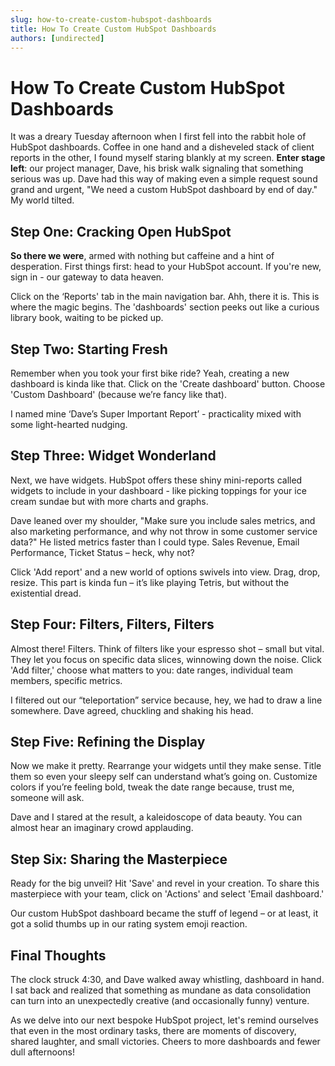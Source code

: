 ```yaml
---
slug: how-to-create-custom-hubspot-dashboards
title: How To Create Custom HubSpot Dashboards
authors: [undirected]
---
```


# How To Create Custom HubSpot Dashboards

It was a dreary Tuesday afternoon when I first fell into the rabbit hole of HubSpot dashboards. Coffee in one hand and a disheveled stack of client reports in the other, I found myself staring blankly at my screen. **Enter stage left**: our project manager, Dave, his brisk walk signaling that something serious was up. Dave had this way of making even a simple request sound grand and urgent, "We need a custom HubSpot dashboard by end of day." My world tilted. 

## Step One: Cracking Open HubSpot

**So there we were**, armed with nothing but caffeine and a hint of desperation. First things first: head to your HubSpot account. If you're new, sign in - our gateway to data heaven. 

Click on the ‘Reports' tab in the main navigation bar. Ahh, there it is. This is where the magic begins. The 'dashboards' section peeks out like a curious library book, waiting to be picked up.

## Step Two: Starting Fresh

Remember when you took your first bike ride? Yeah, creating a new dashboard is kinda like that. Click on the 'Create dashboard' button. Choose 'Custom Dashboard' (because we’re fancy like that). 

I named mine ‘Dave’s Super Important Report’ - practicality mixed with some light-hearted nudging.

## Step Three: Widget Wonderland

Next, we have widgets. HubSpot offers these shiny mini-reports called widgets to include in your dashboard - like picking toppings for your ice cream sundae but with more charts and graphs. 

Dave leaned over my shoulder, "Make sure you include sales metrics, and also marketing performance, and why not throw in some customer service data?" He listed metrics faster than I could type. Sales Revenue, Email Performance, Ticket Status – heck, why not?

Click 'Add report' and a new world of options swivels into view. Drag, drop, resize. This part is kinda fun – it’s like playing Tetris, but without the existential dread.

## Step Four: Filters, Filters, Filters

Almost there! Filters. Think of filters like your espresso shot – small but vital. They let you focus on specific data slices, winnowing down the noise. Click 'Add filter,' choose what matters to you: date ranges, individual team members, specific metrics. 

I filtered out our “teleportation” service because, hey, we had to draw a line somewhere. Dave agreed, chuckling and shaking his head.

## Step Five: Refining the Display

Now we make it pretty. Rearrange your widgets until they make sense. Title them so even your sleepy self can understand what’s going on. Customize colors if you’re feeling bold, tweak the date range because, trust me, someone will ask.

Dave and I stared at the result, a kaleidoscope of data beauty. You can almost hear an imaginary crowd applauding.

## Step Six: Sharing the Masterpiece

Ready for the big unveil? Hit 'Save' and revel in your creation. To share this masterpiece with your team, click on 'Actions' and select 'Email dashboard.' 

Our custom HubSpot dashboard became the stuff of legend – or at least, it got a solid thumbs up in our rating system emoji reaction. 

## Final Thoughts

The clock struck 4:30, and Dave walked away whistling, dashboard in hand. I sat back and realized that something as mundane as data consolidation can turn into an unexpectedly creative (and occasionally funny) venture.

As we delve into our next bespoke HubSpot project, let's remind ourselves that even in the most ordinary tasks, there are moments of discovery, shared laughter, and small victories. Cheers to more dashboards and fewer dull afternoons!